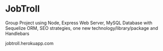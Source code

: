 # JobTroll
Group Project using Node, Express Web Server, MySQL Database with Sequelize ORM, SEO strategies, one new technology/library/package and Handlebars

jobtroll.herokuapp.com
